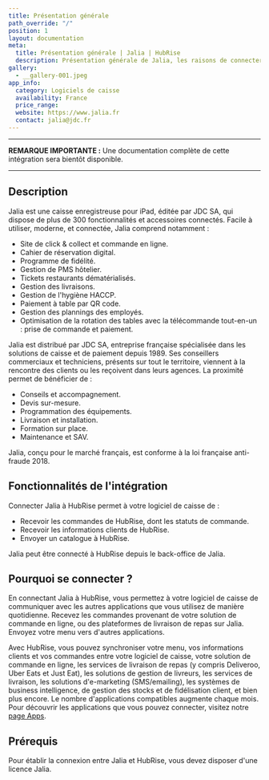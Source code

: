 ```yaml
---
title: Présentation générale
path_override: "/"
position: 1
layout: documentation
meta:
  title: Présentation générale | Jalia | HubRise
  description: Présentation générale de Jalia, les raisons de connecter votre caisse à HubRise et fonctionnalités de l'intégration avec HubRise.
gallery:
  - __gallery-001.jpeg
app_info:
  category: Logiciels de caisse
  availability: France
  price_range:
  website: https://www.jalia.fr
  contact: jalia@jdc.fr
---
```


---

**REMARQUE IMPORTANTE :** Une documentation complète de cette intégration sera bientôt disponible.

---

## Description

Jalia est une caisse enregistreuse pour iPad, éditée par JDC SA, qui dispose de plus de 300 fonctionnalités et accessoires connectés. Facile à utiliser, moderne, et connectée, Jalia comprend notamment :

- Site de click & collect et commande en ligne.
- Cahier de réservation digital.
- Programme de fidélité.
- Gestion de PMS hôtelier.
- Tickets restaurants dématérialisés.
- Gestion des livraisons.
- Gestion de l'hygiène HACCP.
- Paiement à table par QR code.
- Gestion des plannings des employés.
- Optimisation de la rotation des tables avec la télécommande tout-en-un : prise de commande et paiement.

Jalia est distribué par JDC SA, entreprise française spécialisée dans les solutions de caisse et de paiement depuis 1989. Ses conseillers commerciaux et techniciens, présents sur tout le territoire, viennent à la rencontre des clients ou les reçoivent dans leurs agences. La proximité permet de bénéficier de :

- Conseils et accompagnement.
- Devis sur-mesure.
- Programmation des équipements.
- Livraison et installation.
- Formation sur place.
- Maintenance et SAV.

Jalia, conçu pour le marché français, est conforme à la loi française anti-fraude 2018.

## Fonctionnalités de l'intégration

Connecter Jalia à HubRise permet à votre logiciel de caisse de :

- Recevoir les commandes de HubRise, dont les statuts de commande.
- Recevoir les informations clients de HubRise.
- Envoyer un catalogue à HubRise.

Jalia peut être connecté à HubRise depuis le back-office de Jalia.

## Pourquoi se connecter ?

En connectant Jalia à HubRise, vous permettez à votre logiciel de caisse de communiquer avec les autres applications que vous utilisez de manière quotidienne. Recevez les commandes provenant de votre solution de commande en ligne, ou des plateformes de livraison de repas sur Jalia. Envoyez votre menu vers d'autres applications.

Avec HubRise, vous pouvez synchroniser votre menu, vos informations clients et vos commandes entre votre logiciel de caisse, votre solution de commande en ligne, les services de livraison de repas (y compris Deliveroo, Uber Eats et Just Eat), les solutions de gestion de livreurs, les services de livraison, les solutions d'e-marketing (SMS/emailing), les systèmes de business intelligence, de gestion des stocks et de fidélisation client, et bien plus encore. Le nombre d'applications compatibles augmente chaque mois. Pour découvrir les applications que vous pouvez connecter, visitez notre [page Apps](/apps).

## Prérequis

Pour établir la connexion entre Jalia et HubRise, vous devez disposer d'une licence Jalia.
